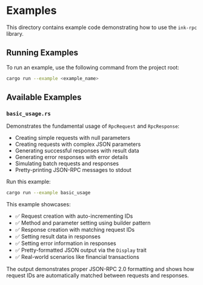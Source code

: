 # Examples

This directory contains example code demonstrating how to use the `ink-rpc` library.

## Running Examples

To run an example, use the following command from the project root:

```bash
cargo run --example <example_name>
```

## Available Examples

### `basic_usage.rs`

Demonstrates the fundamental usage of `RpcRequest` and `RpcResponse`:

- Creating simple requests with null parameters
- Creating requests with complex JSON parameters
- Generating successful responses with result data
- Generating error responses with error details
- Simulating batch requests and responses
- Pretty-printing JSON-RPC messages to stdout

Run this example:
```bash
cargo run --example basic_usage
```

This example showcases:
- ✅ Request creation with auto-incrementing IDs
- ✅ Method and parameter setting using builder pattern
- ✅ Response creation with matching request IDs
- ✅ Setting result data in responses
- ✅ Setting error information in responses
- ✅ Pretty-formatted JSON output via the `Display` trait
- ✅ Real-world scenarios like financial transactions

The output demonstrates proper JSON-RPC 2.0 formatting and shows how request IDs are automatically matched between requests and responses.
